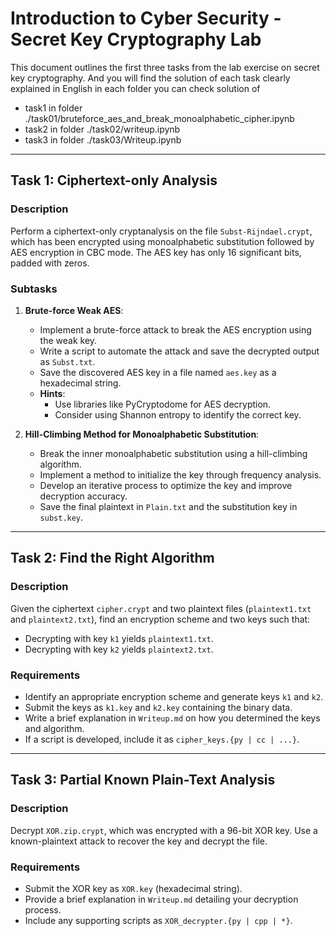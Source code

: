 

# Introduction to Cyber Security - Secret Key Cryptography Lab
This document outlines the first three tasks from the lab exercise on secret key cryptography. And you will find the solution of each task clearly explained in English in each folder you can check solution of 
* task1 in folder ./task01/bruteforce_aes_and_break_monoalphabetic_cipher.ipynb
* task2 in folder ./task02/writeup.ipynb
* task3 in folder ./task03/Writeup.ipynb

---

## Task 1: Ciphertext-only Analysis
### Description
Perform a ciphertext-only cryptanalysis on the file `Subst-Rijndael.crypt`, which has been encrypted using monoalphabetic substitution followed by AES encryption in CBC mode. The AES key has only 16 significant bits, padded with zeros.

### Subtasks
1. **Brute-force Weak AES**:
   - Implement a brute-force attack to break the AES encryption using the weak key.
   - Write a script to automate the attack and save the decrypted output as `Subst.txt`.
   - Save the discovered AES key in a file named `aes.key` as a hexadecimal string.
   - **Hints**: 
     - Use libraries like PyCryptodome for AES decryption.
     - Consider using Shannon entropy to identify the correct key.

2. **Hill-Climbing Method for Monoalphabetic Substitution**:
   - Break the inner monoalphabetic substitution using a hill-climbing algorithm.
   - Implement a method to initialize the key through frequency analysis.
   - Develop an iterative process to optimize the key and improve decryption accuracy.
   - Save the final plaintext in `Plain.txt` and the substitution key in `subst.key`.

---

## Task 2: Find the Right Algorithm
### Description
Given the ciphertext `cipher.crypt` and two plaintext files (`plaintext1.txt` and `plaintext2.txt`), find an encryption scheme and two keys such that:
- Decrypting with key `k1` yields `plaintext1.txt`.
- Decrypting with key `k2` yields `plaintext2.txt`.

### Requirements
- Identify an appropriate encryption scheme and generate keys `k1` and `k2`.
- Submit the keys as `k1.key` and `k2.key` containing the binary data.
- Write a brief explanation in `Writeup.md` on how you determined the keys and algorithm.
- If a script is developed, include it as `cipher_keys.{py | cc | ...}`.

---

## Task 3: Partial Known Plain-Text Analysis
### Description
Decrypt `XOR.zip.crypt`, which was encrypted with a 96-bit XOR key. Use a known-plaintext attack to recover the key and decrypt the file.

### Requirements
- Submit the XOR key as `XOR.key` (hexadecimal string).
- Provide a brief explanation in `Writeup.md` detailing your decryption process.
- Include any supporting scripts as `XOR_decrypter.{py | cpp | *}`.

